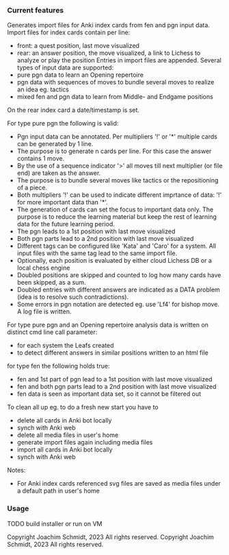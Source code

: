 <!-- Features -->

### Current features
Generates import files for Anki index cards from fen and pgn input data.
Import files for index cards contain per line:
- front: a quest position, last move visualized
- rear: an answer position, the move visualized, a link to Lichess to analyze or play the position
Entries in import files are appended.
Several types of input data are supported:
- pure pgn data to learn an Opening repertoire
- pgn data with sequences of moves to bundle several moves to realize an idea eg. tactics
- mixed fen and pgn data to learn from Middle- and Endgame positions

On the rear index card a date/timestamp is set.

For type pure pgn the following is valid:
- Pgn input data can be annotated. Per multipliers '!' or '*' multiple cards can be generated by 1 line. 
- The purpose is to generate n cards per line. For this case the answer contains 1 move.
- By the use of a sequence indicator '>' all moves till next multiplier (or file end) are taken as the answer.
- The purpose is to bundle several moves like tactics or the repositioning of a piece.
- Both multipliers '!' can be used to indicate different imprtance of data: '!' for more important data than '*'.
- The generation of cards can set the focus to important data only. The purpose is to reduce the learning material
but keep the rest of learning data for the future learning period.
- The pgn leads to a 1st position with last move visualized
- Both pgn parts lead to a 2nd position with last move visualized
- Different tags can be configured like 'Kata' and 'Caro' for a system. All input files with the same tag lead to the same import file.
- Optionally, each position is evaluated by either cloud Lichess DB or a local chess engine
- Doubled positions are skipped and counted to log how many cards have been skipped, as a sum.
- Doubled entries with different answers are indicated as a DATA problem (idea is to resolve such contradictions).
- Some errors in pgn notation are detected eg. use 'Lf4' for bishop move. A log file is written.

For type pure pgn and an Opening repertoire analysis data is written on distinct cmd line call parameter:
- for each system the Leafs created
- to detect different answers in similar positions written to an html file

for type fen the following holds true:
- fen and 1st part of pgn lead to a 1st position with last move visualized
- fen and both pgn parts lead to a 2nd position with last move visualized
- fen data is seen as important data set, so it cannot be filtered out

To clean all up eg. to do a fresh new start you have to
- delete all cards in Anki bot locally
- synch with Anki web
- delete all media files in user's home
- generate import files again including media files
- import all cards in Anki bot locally
- synch with Anki web

Notes:
- For Anki index cards referenced svg files are saved as media files under a default path in user's home


### Usage
TODO build installer or run on VM


<!-- COPYRIGHT -->

Copyright Joachim Schmidt, 2023
All rights reserved.
Copyright Joachim Schmidt, 2023
All rights reserved.